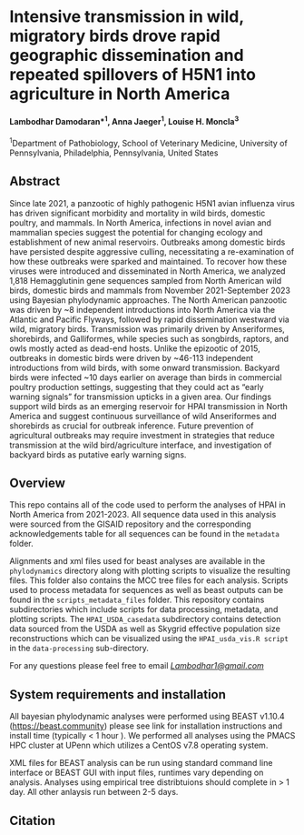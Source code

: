 # Intensive transmission in wild, migratory birds drove rapid geographic dissemination and repeated spillovers of H5N1 into agriculture in North America 

#### Lambodhar Damodaran*<sup>1</sup>, Anna Jaeger<sup>1</sup>, Louise H. Moncla<sup>3</sup>

<sup>1</sup>Department of Pathobiology, School of Veterinary Medicine, University of Pennsylvania, Philadelphia, Pennsylvania, United States


## Abstract 
Since late 2021, a panzootic of highly pathogenic H5N1 avian influenza virus has driven significant morbidity and mortality in wild birds, domestic poultry, and mammals. In North America, infections in novel avian and mammalian species suggest the potential for changing ecology and establishment of new animal reservoirs. Outbreaks among domestic birds have persisted despite aggressive culling, necessitating a re-examination of how these outbreaks were sparked and maintained. To recover how these viruses were introduced and disseminated in North America, we analyzed 1,818 Hemagglutinin gene sequences sampled from North American wild birds, domestic birds and mammals from November 2021-September 2023 using Bayesian phylodynamic approaches. The North American panzootic was driven by ~8 independent introductions into North America via the Atlantic and Pacific Flyways, followed by rapid dissemination westward via wild, migratory birds. Transmission was primarily driven by Anseriformes, shorebirds, and Galliformes, while species such as songbirds, raptors, and owls mostly acted as dead-end hosts. Unlike the epizootic of 2015, outbreaks in domestic birds were driven by ~46-113 independent introductions from wild birds, with some onward transmission. Backyard birds were infected ~10 days earlier on average than birds in commercial poultry production settings, suggesting that they could act as “early warning signals” for transmission upticks in a given area. Our findings support wild birds as an emerging reservoir for HPAI transmission in North America and suggest continuous surveillance of wild Anseriformes and shorebirds as crucial for outbreak inference. Future prevention of agricultural outbreaks may require investment in strategies that reduce transmission at the wild bird/agriculture interface, and investigation of backyard birds as putative early warning signs.

## Overview
This repo contains all of the code used to perform the analyses of HPAI in North America from 2021-2023. All sequence data used in this analysis were sourced from the GISAID repository and the corresponding acknowledgements table for all sequences can be found in the `metadata` folder. 

Alignments and xml files used for beast analyses are available in the `phylodynamics` directory along with plotting scripts to visualize the resulting files. This folder also contains the MCC tree files for each analysis. Scripts used to process metadata for sequences as well as beast outputs can be found in the `scripts_metadata_files` folder. This repository contains subdirectories which include scripts for data processing, metadata, and plotting scripts. The `HPAI_USDA_casedata` subdirectory contains detection data sourced from the USDA as well as Skygrid effective population size reconstructions which can be visualized using the `HPAI_usda_vis.R script` in the `data-processing` sub-directory.

For any questions please feel free to email *Lambodhar1@gmail.com*


## System requirements and installation

All bayesian phylodynamic analyses were performed using BEAST v1.10.4 (https://beast.community) please see link for installation instructions and install time (typically < 1 hour ). We performed all analyses using the PMACS HPC cluster at UPenn which utilizes a CentOS v7.8 operating system.  

XML files for BEAST analysis can be run using standard command line interface or BEAST GUI with input files, runtimes vary depending on analysis. Analyses using empirical tree distribtuions should complete in > 1 day. All other anlaysis run between 2-5 days. 




## Citation

